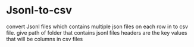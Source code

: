 # Jsonl-to-csv
convert Jsonl files which contains multiple json files on each row in to csv file. 
give path of folder that contains jsonl files
headers are the key values that will be columns in csv files
